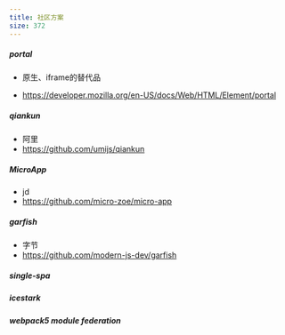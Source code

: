 ```yaml
---
title: 社区方案
size: 372
---
```

##### portal

- 原生、iframe的替代品

- https://developer.mozilla.org/en-US/docs/Web/HTML/Element/portal

##### qiankun

- 阿里
- https://github.com/umijs/qiankun

##### MicroApp

- jd
- https://github.com/micro-zoe/micro-app

##### garfish

- 字节
- https://github.com/modern-js-dev/garfish

##### single-spa

##### icestark

##### webpack5 module federation

